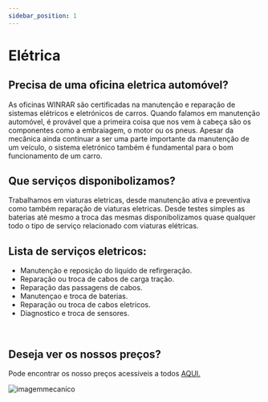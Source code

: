 ```yaml
---
sidebar_position: 1
---
```

# Elétrica

## Precisa de uma oficina eletrica automóvel?
As oficinas WINRAR são certificadas na manutenção e reparação de sistemas elétricos e eletrónicos de carros.
Quando falamos em manutenção automóvel, é provável que a primeira coisa que nos vem à cabeça são os componentes como a embraiagem, o motor ou os pneus. Apesar da mecânica ainda continuar a ser uma parte importante da manutenção de um veículo, o sistema eletrónico também é fundamental para o bom funcionamento de um carro.
<br />

## Que serviços disponibolizamos?
Trabalhamos em viaturas eletricas, desde manutenção ativa e preventiva como também reparação de viaturas eletricas.
Desde testes simples as baterias até mesmo a troca das mesmas disponibolizamos quase qualquer todo o tipo de serviço relacionado com viaturas elétricas.
<br />

## Lista de serviços eletricos:

+ Manutenção e reposição do liquido de refirgeração.
+ Reparação ou troca de cabos de carga tração.
+ Reparação das passagens de cabos.
+ Manutençao e troca de baterias.
+ Reparação ou troca de cabos eletricos.
+ Diagnostico e troca de sensores.
<br />

## Deseja ver os nossos preços?
Pode encontrar os nosso preços acessiveis a todos [AQUI.](https://a70563.github.io/TP3/docs/Pre%C3%A7%C3%A1rio/Repara%C3%A7%C3%A3o)

![imagemmecanico](https://cdn.discordapp.com/attachments/1049372613945851975/1188091546235584543/3.png?ex=6599437a&is=6586ce7a&hm=251674c13355b56913d0853137b6037e73b591dc574247777df79339ac1e6ad1&)